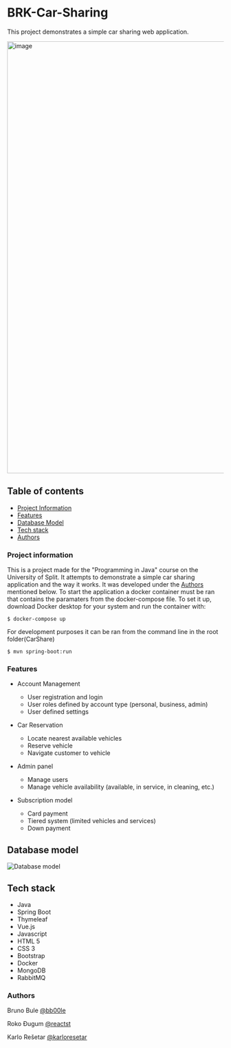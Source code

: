 # **BRK-Car-Sharing**

This project demonstrates a simple car sharing web application.

<img width="1005" alt="image" src="https://user-images.githubusercontent.com/66143573/194909254-e7dfcbc3-6f2e-4005-bd94-1fbb23877168.png">


## Table of contents

  - [Project Information](#Project-information)
  - [Features](#Features)
  - [Database Model](Database-model)
  - [Tech stack](Tech-stack)
  - [Authors](Authors)

### Project information
This is a project made for the "Programming in Java" course on the University of Split. It attempts to demonstrate a simple car sharing application and the way it works. It was developed under the [Authors](Authors) mentioned below.
To start the application a docker container must be ran that contains the paramaters from the docker-compose file. To set it up, download Docker desktop for your system and run the container with:

    $ docker-compose up
    
For development purposes it can be ran from the command line in the root folder(CarShare)

    $ mvn spring-boot:run
 
### Features

- Account Management
  - User registration and login
  - User roles defined by account type (personal, business, admin)
  - User defined settings
        
- Car Reservation
  - Locate nearest available vehicles
  - Reserve vehicle
  - Navigate customer to vehicle

- Admin panel
  - Manage users
  - Manage vehicle availability (available, in service, in cleaning, etc.)

- Subscription model
  - Card payment
  - Tiered system (limited vehicles and services)
  - Down payment


## Database model

![Database model](https://user-images.githubusercontent.com/66143573/196203348-56621f9f-ae6e-4445-88d3-98d83fb44332.jpg)



## Tech stack

- Java
- Spring Boot
- Thymeleaf
- Vue.js
- Javascript
- HTML 5
- CSS 3
- Bootstrap
- Docker
- MongoDB
- RabbitMQ


### Authors
Bruno Bule [@bb00le](https://www.github.com/bb00le)

Roko Đugum [@reactst](https://www.github.com/reactst)

Karlo Rešetar [@karloresetar](https://github.com/karloresetar)
